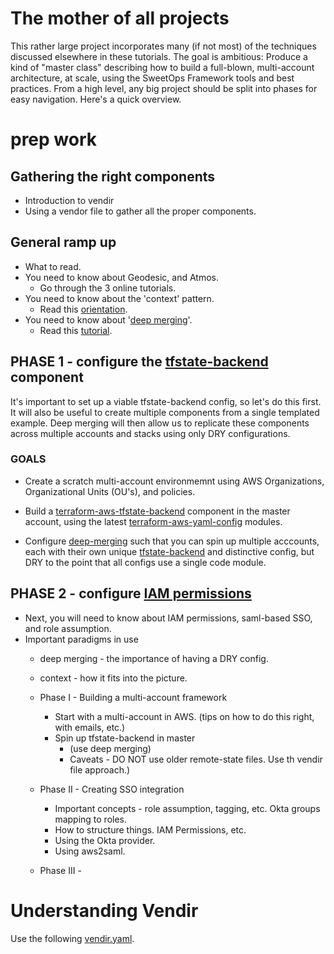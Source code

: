 # The mother of all projects
This rather large project incorporates many (if not most) of the techniques discussed elsewhere 
in these tutorials. The goal is ambitious: Produce a kind of "master class" describing how to 
build a full-blown, multi-account architecture, at scale, using the SweetOps Framework tools 
and best practices. From a high level, any big project should be split into phases for easy 
navigation. Here's a quick overview. 


# prep work

## Gathering the right components

* Introduction to vendir
* Using a vendor file to gather all the proper components. 

## General ramp up

* What to read. 
* You need to know about Geodesic, and Atmos.
    * Go through the 3 online tutorials.
* You need to know about the 'context' pattern. 
    * Read this [orientation](orientation.md).
* You need to know about '[deep merging](deep_merging.md)'.
    * Read this [tutorial](projects/deep_merging.md).

## PHASE 1 - configure the [tfstate-backend]() component

It's important to set up a viable tfstate-backend config, so let's do this 
first.  It will also be useful to create multiple components from a single 
templated example. Deep merging will then allow us to replicate these components 
across multiple accounts and stacks using only DRY configurations. 

### GOALS
* Create a scratch multi-account environmemnt using AWS Organizations, 
Organizational Units (OU's), and policies.

* Build a [terraform-aws-tfstate-backend]() component in the master account, 
using the latest [terraform-aws-yaml-config]() modules. 

* Configure [deep-merging]() such that you can spin up multiple acccounts, each with
their own unique [tfstate-backend]() and distinctive config, but DRY to the point 
that all configs use a single code module.


## PHASE 2 - configure [IAM permissions]()
* Next, you will need to know about IAM permissions, saml-based SSO, and role assumption.
* Important paradigms in use
    * deep merging - the importance of having a DRY config.
    * context - how it fits into the picture. 

    * Phase I - Building a multi-account framework
        * Start with a multi-account in AWS.  (tips on how to do this right, with emails, etc.)
        * Spin up tfstate-backend in master
            * (use deep merging)
            * Caveats - DO NOT use older remote-state files.  Use th vendir file approach.)
    * Phase II - Creating SSO integration 
        * Important concepts - role assumption, tagging, etc.  Okta groups mapping to roles.
        * How to structure things. 
      IAM Permissions, etc. 
        * Using the Okta provider.
        * Using aws2saml. 


    * Phase III - 
                    



# Understanding Vendir


Use the following [vendir.yaml](https://github.com/gangofnuns/vendir.yaml).



